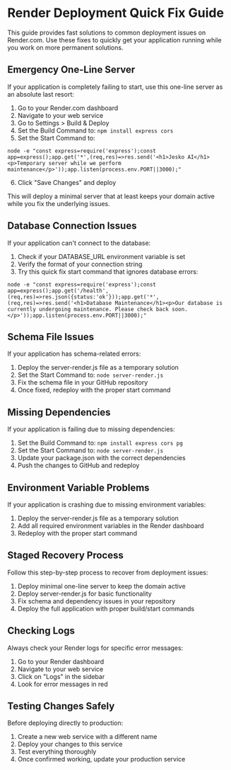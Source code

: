 # Render Deployment Quick Fix Guide

This guide provides fast solutions to common deployment issues on Render.com. Use these fixes to quickly get your application running while you work on more permanent solutions.

## Emergency One-Line Server

If your application is completely failing to start, use this one-line server as an absolute last resort:

1. Go to your Render.com dashboard
2. Navigate to your web service
3. Go to Settings > Build & Deploy
4. Set the Build Command to: `npm install express cors`
5. Set the Start Command to:
```
node -e "const express=require('express');const app=express();app.get('*',(req,res)=>res.send('<h1>Jesko AI</h1><p>Temporary server while we perform maintenance</p>'));app.listen(process.env.PORT||3000);"
```
6. Click "Save Changes" and deploy

This will deploy a minimal server that at least keeps your domain active while you fix the underlying issues.

## Database Connection Issues

If your application can't connect to the database:

1. Check if your DATABASE_URL environment variable is set
2. Verify the format of your connection string
3. Try this quick fix start command that ignores database errors:
```
node -e "const express=require('express');const app=express();app.get('/health',(req,res)=>res.json({status:'ok'}));app.get('*',(req,res)=>res.send('<h1>Database Maintenance</h1><p>Our database is currently undergoing maintenance. Please check back soon.</p>'));app.listen(process.env.PORT||3000);"
```

## Schema File Issues

If your application has schema-related errors:

1. Deploy the server-render.js file as a temporary solution
2. Set the Start Command to: `node server-render.js`
3. Fix the schema file in your GitHub repository
4. Once fixed, redeploy with the proper start command

## Missing Dependencies

If your application is failing due to missing dependencies:

1. Set the Build Command to: `npm install express cors pg`
2. Set the Start Command to: `node server-render.js`
3. Update your package.json with the correct dependencies
4. Push the changes to GitHub and redeploy

## Environment Variable Problems

If your application is crashing due to missing environment variables:

1. Deploy the server-render.js file as a temporary solution
2. Add all required environment variables in the Render dashboard
3. Redeploy with the proper start command

## Staged Recovery Process

Follow this step-by-step process to recover from deployment issues:

1. Deploy minimal one-line server to keep the domain active
2. Deploy server-render.js for basic functionality
3. Fix schema and dependency issues in your repository
4. Deploy the full application with proper build/start commands

## Checking Logs

Always check your Render logs for specific error messages:

1. Go to your Render dashboard
2. Navigate to your web service
3. Click on "Logs" in the sidebar
4. Look for error messages in red

## Testing Changes Safely

Before deploying directly to production:

1. Create a new web service with a different name
2. Deploy your changes to this service
3. Test everything thoroughly
4. Once confirmed working, update your production service
